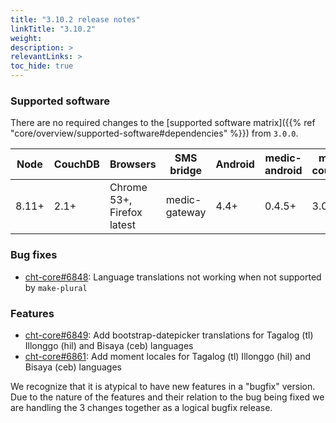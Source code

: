 ```yaml
---
title: "3.10.2 release notes"
linkTitle: "3.10.2"
weight: 
description: >
relevantLinks: >
toc_hide: true
---
```


### Supported software

There are no required changes to the [supported software matrix]({{% ref "core/overview/supported-software#dependencies" %}})
 from `3.0.0`.

| Node | CouchDB | Browsers | SMS bridge | Android | medic-android | medic-couch2pg |
|----|----|----|----|----|----|---|
| 8.11+ | 2.1+ | Chrome 53+, Firefox latest | medic-gateway | 4.4+ | 0.4.5+ | 3.0+ |

### Bug fixes

- [cht-core#6848](https://github.com/medic/cht-core/issues/6848): Language translations not working when not supported by `make-plural`

### Features

- [cht-core#6849](https://github.com/medic/cht-core/issues/6849): Add bootstrap-datepicker translations for Tagalog (tl) Illonggo (hil) and Bisaya (ceb) languages
- [cht-core#6861](https://github.com/medic/cht-core/issues/6861): Add moment locales for Tagalog (tl) Illonggo (hil) and Bisaya (ceb) languages

We recognize that it is atypical to have new features in a "bugfix" version. Due to the nature of the features and their relation to the bug being fixed we are handling the 3 changes together as a logical bugfix release.
